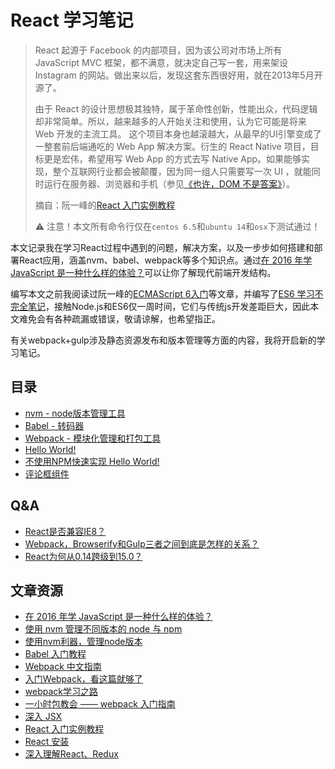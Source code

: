# React 学习笔记

> React 起源于 Facebook 的内部项目，因为该公司对市场上所有 JavaScript MVC 框架，都不满意，就决定自己写一套，用来架设 Instagram 的网站。做出来以后，发现这套东西很好用，就在2013年5月开源了。
>
> 由于 React 的设计思想极其独特，属于革命性创新，性能出众，代码逻辑却非常简单。所以，越来越多的人开始关注和使用，认为它可能是将来 Web 开发的主流工具。 这个项目本身也越滚越大，从最早的UI引擎变成了一整套前后端通吃的 Web App 解决方案。衍生的 React Native 项目，目标更是宏伟，希望用写 Web App 的方式去写 Native App。如果能够实现，整个互联网行业都会被颠覆，因为同一组人只需要写一次 UI ，就能同时运行在服务器、浏览器和手机（参见[《也许，DOM 不是答案》](http://www.ruanyifeng.com/blog/2015/02/future-of-dom.html)）。
>
> 摘自：阮一峰的[React 入门实例教程](http://www.ruanyifeng.com/blog/2015/03/react.html)
>
> ⚠️ 注意！本文所有命令行仅在`centos 6.5`和`ubuntu 14`和`osx`下测试通过！

本文记录我在学习React过程中遇到的问题，解决方案，以及一步步如何搭建和部署React应用，涵盖nvm、babel、webpack等多个知识点。通过[在 2016 年学 JavaScript 是一种什么样的体验？](https://www.oschina.net/news/77853/how-about-learn-javascript-at-2016)可以让你了解现代前端开发结构。

编写本文之前我阅读过阮一峰的[ECMAScript 6入门](http://es6.ruanyifeng.com/)等文章，并编写了[ES6 学习不完全笔记](https://github.com/maosong/ES6-Learning-notes)，接触Node.js和ES6仅一周时间，它们与传统js开发差距巨大，因此本文难免会有各种疏漏或错误，敬请谅解，也希望指正。

有关webpack+gulp涉及静态资源发布和版本管理等方面的内容，我将开启新的学习笔记。

## 目录

- [nvm - node版本管理工具](nvm.md)
- [Babel - 转码器](babel.md)
- [Webpack - 模块化管理和打包工具](webpack.md)
- [Hello World!](react_hello_world.md)
- [不使用NPM快速实现 Hello World!](react_non_compile.md)
- [评论框组件](react_comment_box.md)

## Q&A

- [React是否兼容IE8？](qa_react_ie8.md)
- [Webpack，Browserify和Gulp三者之间到底是怎样的关系？](qa_webpack_browserify_gulp.md)
- [React为何从0.14跨级到15.0？](qa_react_0.14_15.0.md)

## 文章资源

- [在 2016 年学 JavaScript 是一种什么样的体验？](https://www.oschina.net/news/77853/how-about-learn-javascript-at-2016)
- [使用 nvm 管理不同版本的 node 与 npm](http://www.tuicool.com/articles/Vzquy2)
- [使用nvm利器，管理node版本](http://www.cnblogs.com/kongxianghai/p/5660101.html)
- [Babel 入门教程](http://www.ruanyifeng.com/blog/2016/01/babel.html)
- [Webpack 中文指南](http://webpackdoc.com/index.html)
- [入门Webpack，看这篇就够了](http://www.jianshu.com/p/42e11515c10f)
- [webpack学习之路](https://github.com/wangning0/Autumn_Ning_Blog/blob/master/blogs/3-12/webpack.md)
- [一小时包教会 —— webpack 入门指南](http://www.w2bc.com/Article/50764)
- [深入 JSX](http://reactjs.cn/react/docs/jsx-in-depth-zh-CN.html)
- [React 入门实例教程](http://www.ruanyifeng.com/blog/2015/03/react.html)
- [React 安装](http://www.runoob.com/react/react-install.html)
- [深入理解React、Redux](http://www.jianshu.com/p/0e42799be566)
